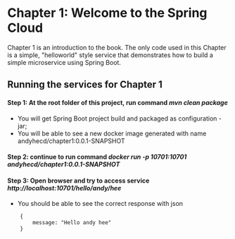 # Chapter 1: Welcome to the Spring Cloud
Chapter 1 is an introduction to the book. The only code used in this Chapter is a simple, "helloworld" style service that demonstrates how to build a simple microservice using Spring Boot. 
## Running the services for Chapter 1
#### Step 1: At the root folder of this project, run command *mvn clean package*
- You will get Spring Boot project build and packaged as configuration - jar;
- You will be able to see a new docker image generated with name andyhecd/chapter1:0.0.1-SNAPSHOT
#### Step 2: continue to run command *docker run -p 10701:10701 andyhecd/chapter1:0.0.1-SNAPSHOT* 
#### Step 3: Open browser and try to access service *http://localhost:10701/hello/andy/hee*
- You should be able to see the correct response with json 
```
	{
		message: "Hello andy hee"
	}
```
